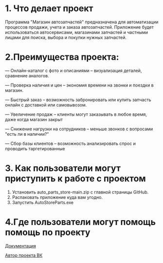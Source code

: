 # 1. Что делает проект
Программа "Магазин автозапчастей" предназначена для автоматизации процессов продажи, учета и заказа автозапчастей. Приложение будет использоваться автосервисами, магазинами запчастей и частными лицами для поиска, выбора и покупки нужных запчастей.
# 2.Преимущества проекта:
— Онлайн-каталог с фото и описаниями – визуализация деталей, сравнение аналогов.

— Проверка наличия и цен – экономия времени на звонки и поездки в магазин.

— Быстрый заказ – возможность забронировать или купить запчасть онлайн с доставкой или самовывозом.

— Увеличение продаж – клиенты могут заказывать в любое время, даже когда магазин закрыт

— Снижение нагрузки на сотрудников – меньше звонков с вопросами "есть ли в наличии?"

— Сбор базы клиентов – возможность анализировать спрос и проводить таргетированные


# 3. Как пользователи могут приступить к работе с проектом
1. Установить auto_parts_store-main.zip с главной страницы GitHub.
2. Распаковать приложение куда вам угодно.
3. Запустить AutoStoreParts.exe
# 4.Где пользователи могут помощь помощь по проекту
[Документация](https://github.com/Dima-Elmeev58/auto_parts_store/wiki)

[Автор проекта ВК](https://vk.com/d.elmeev023)
